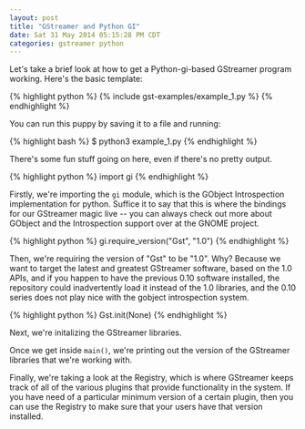 ```yaml
---
layout: post
title: "GStreamer and Python GI"
date: Sat 31 May 2014 05:15:28 PM CDT 
categories: gstreamer python
---
```


Let's take a brief look at how to get a Python-gi-based GStreamer program working. Here's the basic template:

{% highlight python %}
{% include gst-examples/example_1.py %}
{% endhighlight %}

You can run this puppy by saving it to a file and running:

{% highlight bash %}
$ python3 example_1.py
{% endhighlight %}

There's some fun stuff going on here, even if there's no pretty output.

{% highlight python %}
import gi
{% endhighlight %}

Firstly, we're importing the `gi` module, which is the GObject Introspection implementation for python. Suffice it to say that this is where the bindings for our GStreamer magic live -- you can always check out more about GObject and the Introspection support over at the GNOME project.

{% highlight python %}
gi.require_version("Gst", "1.0")
{% endhighlight %}

Then, we're requiring the version of "Gst" to be "1.0". Why? Because we want to target the latest and greatest GStreamer software, based on the 1.0 APIs, and if you happen to have the previous 0.10 software installed, the repository could inadvertently load it instead of the 1.0 libraries, and the 0.10 series does not play nice with the gobject introspection system.

{% highlight python %}
Gst.init(None)
{% endhighlight %}

Next, we're initalizing the GStreamer libraries.

Once we get inside `main()`, we're printing out the version of the GStreamer libraries that we're working with.

Finally, we're taking a look at the Registry, which is where GStreamer keeps track of all of the various plugins that provide functionality in the system. If you have need of a particular minimum version of a certain plugin, then you can use the Registry to make sure that your users have that version installed.

[gstreamer]: http://gstreamer.freedesktop.org
[python]: http://www.python.org
